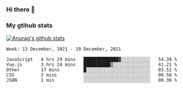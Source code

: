 ### Hi there 👋

### My gtihub stats

[![Anurag's github stats](https://github-readme-stats.vercel.app/api?username=gaozhidong)](https://github.com/gaozhidong/github-readme-stats)

<!--START_SECTION:waka-->
```text
Week: 13 December, 2021 - 19 December, 2021

JavaScript   4 hrs 29 mins   █████████████▓░░░░░░░░░░░   54.39 % 
Vue.js       3 hrs 24 mins   ██████████▒░░░░░░░░░░░░░░   41.21 % 
Other        17 mins         █░░░░░░░░░░░░░░░░░░░░░░░░   03.52 % 
CSS          2 mins          ░░░░░░░░░░░░░░░░░░░░░░░░░   00.58 % 
JSON         1 min           ░░░░░░░░░░░░░░░░░░░░░░░░░   00.30 % 
```
<!--END_SECTION:waka-->